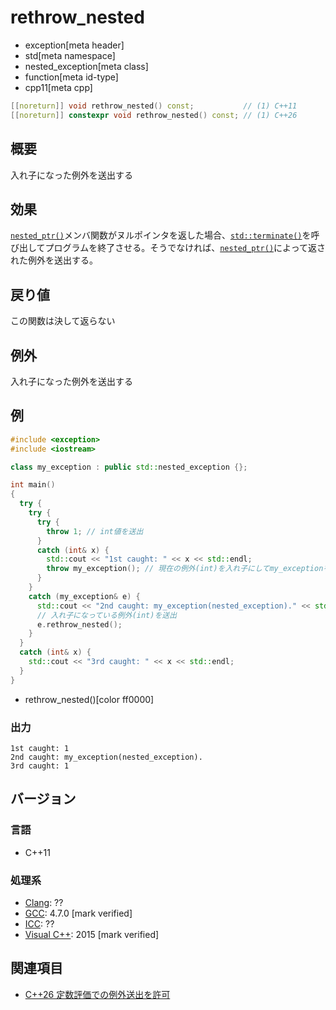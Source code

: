 # rethrow_nested
* exception[meta header]
* std[meta namespace]
* nested_exception[meta class]
* function[meta id-type]
* cpp11[meta cpp]

```cpp
[[noreturn]] void rethrow_nested() const;           // (1) C++11
[[noreturn]] constexpr void rethrow_nested() const; // (1) C++26
```

## 概要
入れ子になった例外を送出する


## 効果
[`nested_ptr()`](nested_ptr.md)メンバ関数がヌルポインタを返した場合、[`std::terminate()`](/reference/exception/terminate.md)を呼び出してプログラムを終了させる。そうでなければ、[`nested_ptr()`](nested_ptr.md)によって返された例外を送出する。


## 戻り値
この関数は決して返らない


## 例外
入れ子になった例外を送出する


## 例
```cpp example
#include <exception>
#include <iostream>

class my_exception : public std::nested_exception {};

int main()
{
  try {
    try {
      try {
        throw 1; // int値を送出
      }
      catch (int& x) {
        std::cout << "1st caught: " << x << std::endl;
        throw my_exception(); // 現在の例外(int)を入れ子にしてmy_exceptionを送出
      }
    }
    catch (my_exception& e) {
      std::cout << "2nd caught: my_exception(nested_exception)." << std::endl;
      // 入れ子になっている例外(int)を送出
      e.rethrow_nested();
    }
  }
  catch (int& x) {
    std::cout << "3rd caught: " << x << std::endl;
  }
}
```
* rethrow_nested()[color ff0000]

### 出力
```
1st caught: 1
2nd caught: my_exception(nested_exception).
3rd caught: 1
```

## バージョン
### 言語
- C++11

### 処理系
- [Clang](/implementation.md#clang): ??
- [GCC](/implementation.md#gcc): 4.7.0 [mark verified]
- [ICC](/implementation.md#icc): ??
- [Visual C++](/implementation.md#visual_cpp): 2015 [mark verified]


## 関連項目
- [C++26 定数評価での例外送出を許可](/lang/cpp26/allowing_exception_throwing_in_constant-evaluation.md)
